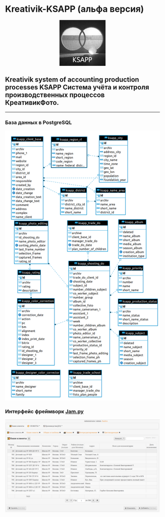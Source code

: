 # Kreativik-KSAPP (альфа версия)

<p align="center">
  <img src="https://github.com/Rusta12/kreativdev-ksapp/blob/main/KSAPP2.jpg"/>
</p>

## Kreativik system of accounting production processes KSAPP Система учёта и контроля производственных процессов КреативикФото.
____

### База данных в PostgreSQL

<p align="center">
  <img src="https://github.com/Rusta12/kreativdev-ksapp/blob/main/Psql/BD.png"/>
</p>


### Интерфейс фреймворк [Jam.py](https://jam-py.com/)

<p align="center">
  <img src="https://github.com/Rusta12/kreativdev-ksapp/blob/main/screen.png"/>
</p>
